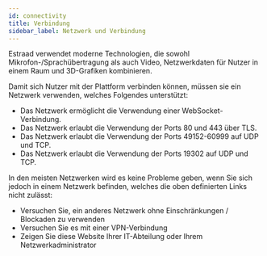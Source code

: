 ```yaml
---
id: connectivity
title: Verbindung
sidebar_label: Netzwerk und Verbindung
---
```


Estraad verwendet moderne Technologien, die sowohl Mikrofon-/Sprachübertragung als auch Video, Netzwerkdaten für Nutzer in einem Raum und 3D-Grafiken kombinieren.

Damit sich Nutzer mit der Plattform verbinden können, müssen sie ein Netzwerk verwenden, welches Folgendes unterstützt:

- Das Netzwerk ermöglicht die Verwendung einer WebSocket-Verbindung.
- Das Netzwerk erlaubt die Verwendung der Ports 80 und 443 über TLS.
- Das Netzwerk erlaubt die Verwendung der Ports 49152-60999 auf UDP und TCP.
- Das Netzwerk erlaubt die Verwendung der Ports 19302 auf UDP und TCP.

In den meisten Netzwerken wird es keine Probleme geben, wenn Sie sich jedoch in einem Netzwerk befinden, welches die oben definierten Links nicht zulässt:

- Versuchen Sie, ein anderes Netzwerk ohne Einschränkungen / Blockaden zu verwenden
- Versuchen Sie es mit einer VPN-Verbindung
- Zeigen Sie diese Website Ihrer IT-Abteilung oder Ihrem Netzwerkadministrator
